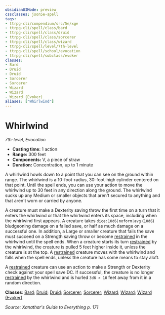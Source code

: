 ```yaml
---
obsidianUIMode: preview
cssclasses: json5e-spell
tags:
- ttrpg-cli/compendium/src/5e/xge
- ttrpg-cli/spell/class/bard
- ttrpg-cli/spell/class/druid
- ttrpg-cli/spell/class/sorcerer
- ttrpg-cli/spell/class/wizard
- ttrpg-cli/spell/level/7th-level
- ttrpg-cli/spell/school/evocation
- ttrpg-cli/spell/subclass/evoker
classes:
- Bard
- Druid
- Druid
- Sorcerer
- Sorcerer
- Wizard
- Wizard
- Wizard (Evoker)
aliases: ["Whirlwind"]
---
```

# Whirlwind
*7th-level, Evocation*  

- **Casting time:** 1 action
- **Range:** 300 feet
- **Components:** V, a piece of straw
- **Duration:** Concentration, up to 1 minute

A whirlwind howls down to a point that you can see on the ground within range. The whirlwind is a 10-foot-radius, 30-foot-high cylinder centered on that point. Until the spell ends, you can use your action to move the whirlwind up to 30 feet in any direction along the ground. The whirlwind sucks up any Medium or smaller objects that aren't secured to anything and that aren't worn or carried by anyone.

A creature must make a Dexterity saving throw the first time on a turn that it enters the whirlwind or that the whirlwind enters its space, including when the whirlwind first appears. A creature takes `dice:10d6|noform|avg` (`10d6`) bludgeoning damage on a failed save, or half as much damage on a successful one. In addition, a Large or smaller creature that fails the save must succeed on a Strength saving throw or become [restrained](3-Compendium/rules/conditions.md#Restrained) in the whirlwind until the spell ends. When a creature starts its turn [restrained](3-Compendium/rules/conditions.md#Restrained) by the whirlwind, the creature is pulled 5 feet higher inside it, unless the creature is at the top. A [restrained](3-Compendium/rules/conditions.md#Restrained) creature moves with the whirlwind and falls when the spell ends, unless the creature has some means to stay aloft.

A [restrained](3-Compendium/rules/conditions.md#Restrained) creature can use an action to make a Strength or Dexterity check against your spell save DC. If successful, the creature is no longer [restrained](3-Compendium/rules/conditions.md#Restrained) by the whirlwind and is hurled `3d6 × 10` feet away from it in a random direction.

**Classes**: [Bard](list-spells-classes-bard); [Druid](list-spells-classes-druid); [Druid](list-spells-classes-druid); [Sorcerer](list-spells-classes-sorcerer); [Sorcerer](list-spells-classes-sorcerer); [Wizard](list-spells-classes-wizard); [Wizard](list-spells-classes-wizard); [Wizard (Evoker)](list-spells-classes-wizard-xphb-evoker-xphb)

*Source: Xanathar's Guide to Everything p. 171*